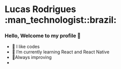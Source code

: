 

<h1>Lucas Rodrigues :man_technologist::brazil: </h1> 

<!---->


### Hello, Welcome to my profile 👋

- 🔭 I like codes 
- 🌱 I’m currently learning React and React Native
- :open_book:Always improving
-



